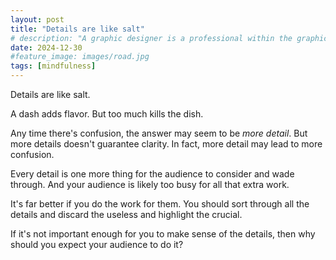 ```yaml
---
layout: post
title: "Details are like salt"
# description: "A graphic designer is a professional within the graphic design and graphic arts industry."
date: 2024-12-30
#feature_image: images/road.jpg
tags: [mindfulness]
---
```


Details are like salt.

A dash adds flavor. But too much kills the dish. <!--more-->

Any time there's confusion, the answer may seem to be *more detail*. But more details doesn't guarantee clarity. In fact, more detail may lead to more confusion.

Every detail is one more thing for the audience to consider and wade through. And your audience is likely too busy for all that extra work. 

It's far better if you do the work for them. You should sort through all the details and discard the useless and highlight the crucial. 

If it's not important enough for you to make sense of the details, then why should you expect your audience to do it?
